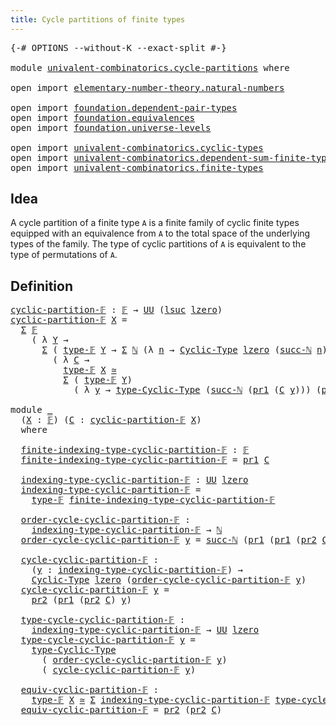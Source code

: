 ```yaml
---
title: Cycle partitions of finite types
---
```


<pre class="Agda"><a id="58" class="Symbol">{-#</a> <a id="62" class="Keyword">OPTIONS</a> <a id="70" class="Pragma">--without-K</a> <a id="82" class="Pragma">--exact-split</a> <a id="96" class="Symbol">#-}</a>

<a id="101" class="Keyword">module</a> <a id="108" href="univalent-combinatorics.cycle-partitions.html" class="Module">univalent-combinatorics.cycle-partitions</a> <a id="149" class="Keyword">where</a>

<a id="156" class="Keyword">open</a> <a id="161" class="Keyword">import</a> <a id="168" href="elementary-number-theory.natural-numbers.html" class="Module">elementary-number-theory.natural-numbers</a>

<a id="210" class="Keyword">open</a> <a id="215" class="Keyword">import</a> <a id="222" href="foundation.dependent-pair-types.html" class="Module">foundation.dependent-pair-types</a>
<a id="254" class="Keyword">open</a> <a id="259" class="Keyword">import</a> <a id="266" href="foundation.equivalences.html" class="Module">foundation.equivalences</a>
<a id="290" class="Keyword">open</a> <a id="295" class="Keyword">import</a> <a id="302" href="foundation.universe-levels.html" class="Module">foundation.universe-levels</a>

<a id="330" class="Keyword">open</a> <a id="335" class="Keyword">import</a> <a id="342" href="univalent-combinatorics.cyclic-types.html" class="Module">univalent-combinatorics.cyclic-types</a>
<a id="379" class="Keyword">open</a> <a id="384" class="Keyword">import</a> <a id="391" href="univalent-combinatorics.dependent-sum-finite-types.html" class="Module">univalent-combinatorics.dependent-sum-finite-types</a>
<a id="442" class="Keyword">open</a> <a id="447" class="Keyword">import</a> <a id="454" href="univalent-combinatorics.finite-types.html" class="Module">univalent-combinatorics.finite-types</a>
</pre>
## Idea

A cycle partition of a finite type `A` is a finite family of cyclic finite types equipped with an equivalence from `A` to the total space of the underlying types of the family. The type of cyclic partitions of `A` is equivalent to the type of permutations of `A`.

## Definition

<pre class="Agda"><a id="cyclic-partition-𝔽"></a><a id="793" href="univalent-combinatorics.cycle-partitions.html#793" class="Function">cyclic-partition-𝔽</a> <a id="812" class="Symbol">:</a> <a id="814" href="univalent-combinatorics.finite-types.html#4877" class="Function">𝔽</a> <a id="816" class="Symbol">→</a> <a id="818" href="foundation-core.universe-levels.html#235" class="Primitive">UU</a> <a id="821" class="Symbol">(</a><a id="822" href="Agda.Primitive.html#780" class="Primitive">lsuc</a> <a id="827" href="Agda.Primitive.html#764" class="Primitive">lzero</a><a id="832" class="Symbol">)</a>
<a id="834" href="univalent-combinatorics.cycle-partitions.html#793" class="Function">cyclic-partition-𝔽</a> <a id="853" href="univalent-combinatorics.cycle-partitions.html#853" class="Bound">X</a> <a id="855" class="Symbol">=</a>
  <a id="859" href="foundation-core.dependent-pair-types.html#515" class="Record">Σ</a> <a id="861" href="univalent-combinatorics.finite-types.html#4877" class="Function">𝔽</a>
    <a id="867" class="Symbol">(</a> <a id="869" class="Symbol">λ</a> <a id="871" href="univalent-combinatorics.cycle-partitions.html#871" class="Bound">Y</a> <a id="873" class="Symbol">→</a>
      <a id="881" href="foundation-core.dependent-pair-types.html#515" class="Record">Σ</a> <a id="883" class="Symbol">(</a> <a id="885" href="univalent-combinatorics.finite-types.html#4916" class="Function">type-𝔽</a> <a id="892" href="univalent-combinatorics.cycle-partitions.html#871" class="Bound">Y</a> <a id="894" class="Symbol">→</a> <a id="896" href="foundation-core.dependent-pair-types.html#515" class="Record">Σ</a> <a id="898" href="elementary-number-theory.natural-numbers.html#1530" class="Datatype">ℕ</a> <a id="900" class="Symbol">(λ</a> <a id="903" href="univalent-combinatorics.cycle-partitions.html#903" class="Bound">n</a> <a id="905" class="Symbol">→</a> <a id="907" href="univalent-combinatorics.cyclic-types.html#4229" class="Function">Cyclic-Type</a> <a id="919" href="Agda.Primitive.html#764" class="Primitive">lzero</a> <a id="925" class="Symbol">(</a><a id="926" href="elementary-number-theory.natural-numbers.html#1564" class="InductiveConstructor">succ-ℕ</a> <a id="933" href="univalent-combinatorics.cycle-partitions.html#903" class="Bound">n</a><a id="934" class="Symbol">)))</a>
        <a id="946" class="Symbol">(</a> <a id="948" class="Symbol">λ</a> <a id="950" href="univalent-combinatorics.cycle-partitions.html#950" class="Bound">C</a> <a id="952" class="Symbol">→</a>
          <a id="964" href="univalent-combinatorics.finite-types.html#4916" class="Function">type-𝔽</a> <a id="971" href="univalent-combinatorics.cycle-partitions.html#853" class="Bound">X</a> <a id="973" href="foundation-core.equivalences.html#1621" class="Function Operator">≃</a>
          <a id="985" href="foundation-core.dependent-pair-types.html#515" class="Record">Σ</a> <a id="987" class="Symbol">(</a> <a id="989" href="univalent-combinatorics.finite-types.html#4916" class="Function">type-𝔽</a> <a id="996" href="univalent-combinatorics.cycle-partitions.html#871" class="Bound">Y</a><a id="997" class="Symbol">)</a>
            <a id="1011" class="Symbol">(</a> <a id="1013" class="Symbol">λ</a> <a id="1015" href="univalent-combinatorics.cycle-partitions.html#1015" class="Bound">y</a> <a id="1017" class="Symbol">→</a> <a id="1019" href="univalent-combinatorics.cyclic-types.html#4442" class="Function">type-Cyclic-Type</a> <a id="1036" class="Symbol">(</a><a id="1037" href="elementary-number-theory.natural-numbers.html#1564" class="InductiveConstructor">succ-ℕ</a> <a id="1044" class="Symbol">(</a><a id="1045" href="foundation-core.dependent-pair-types.html#605" class="Field">pr1</a> <a id="1049" class="Symbol">(</a><a id="1050" href="univalent-combinatorics.cycle-partitions.html#950" class="Bound">C</a> <a id="1052" href="univalent-combinatorics.cycle-partitions.html#1015" class="Bound">y</a><a id="1053" class="Symbol">)))</a> <a id="1057" class="Symbol">(</a><a id="1058" href="foundation-core.dependent-pair-types.html#617" class="Field">pr2</a> <a id="1062" class="Symbol">(</a><a id="1063" href="univalent-combinatorics.cycle-partitions.html#950" class="Bound">C</a> <a id="1065" href="univalent-combinatorics.cycle-partitions.html#1015" class="Bound">y</a><a id="1066" class="Symbol">)))))</a>

<a id="1073" class="Keyword">module</a> <a id="1080" href="univalent-combinatorics.cycle-partitions.html#1080" class="Module">_</a>
  <a id="1084" class="Symbol">(</a><a id="1085" href="univalent-combinatorics.cycle-partitions.html#1085" class="Bound">X</a> <a id="1087" class="Symbol">:</a> <a id="1089" href="univalent-combinatorics.finite-types.html#4877" class="Function">𝔽</a><a id="1090" class="Symbol">)</a> <a id="1092" class="Symbol">(</a><a id="1093" href="univalent-combinatorics.cycle-partitions.html#1093" class="Bound">C</a> <a id="1095" class="Symbol">:</a> <a id="1097" href="univalent-combinatorics.cycle-partitions.html#793" class="Function">cyclic-partition-𝔽</a> <a id="1116" href="univalent-combinatorics.cycle-partitions.html#1085" class="Bound">X</a><a id="1117" class="Symbol">)</a>
  <a id="1121" class="Keyword">where</a>

  <a id="1130" href="univalent-combinatorics.cycle-partitions.html#1130" class="Function">finite-indexing-type-cyclic-partition-𝔽</a> <a id="1170" class="Symbol">:</a> <a id="1172" href="univalent-combinatorics.finite-types.html#4877" class="Function">𝔽</a>
  <a id="1176" href="univalent-combinatorics.cycle-partitions.html#1130" class="Function">finite-indexing-type-cyclic-partition-𝔽</a> <a id="1216" class="Symbol">=</a> <a id="1218" href="foundation-core.dependent-pair-types.html#605" class="Field">pr1</a> <a id="1222" href="univalent-combinatorics.cycle-partitions.html#1093" class="Bound">C</a>

  <a id="1227" href="univalent-combinatorics.cycle-partitions.html#1227" class="Function">indexing-type-cyclic-partition-𝔽</a> <a id="1260" class="Symbol">:</a> <a id="1262" href="foundation-core.universe-levels.html#235" class="Primitive">UU</a> <a id="1265" href="Agda.Primitive.html#764" class="Primitive">lzero</a>
  <a id="1273" href="univalent-combinatorics.cycle-partitions.html#1227" class="Function">indexing-type-cyclic-partition-𝔽</a> <a id="1306" class="Symbol">=</a>
    <a id="1312" href="univalent-combinatorics.finite-types.html#4916" class="Function">type-𝔽</a> <a id="1319" href="univalent-combinatorics.cycle-partitions.html#1130" class="Function">finite-indexing-type-cyclic-partition-𝔽</a>

  <a id="1362" href="univalent-combinatorics.cycle-partitions.html#1362" class="Function">order-cycle-cyclic-partition-𝔽</a> <a id="1393" class="Symbol">:</a>
    <a id="1399" href="univalent-combinatorics.cycle-partitions.html#1227" class="Function">indexing-type-cyclic-partition-𝔽</a> <a id="1432" class="Symbol">→</a> <a id="1434" href="elementary-number-theory.natural-numbers.html#1530" class="Datatype">ℕ</a>
  <a id="1438" href="univalent-combinatorics.cycle-partitions.html#1362" class="Function">order-cycle-cyclic-partition-𝔽</a> <a id="1469" href="univalent-combinatorics.cycle-partitions.html#1469" class="Bound">y</a> <a id="1471" class="Symbol">=</a> <a id="1473" href="elementary-number-theory.natural-numbers.html#1564" class="InductiveConstructor">succ-ℕ</a> <a id="1480" class="Symbol">(</a><a id="1481" href="foundation-core.dependent-pair-types.html#605" class="Field">pr1</a> <a id="1485" class="Symbol">(</a><a id="1486" href="foundation-core.dependent-pair-types.html#605" class="Field">pr1</a> <a id="1490" class="Symbol">(</a><a id="1491" href="foundation-core.dependent-pair-types.html#617" class="Field">pr2</a> <a id="1495" href="univalent-combinatorics.cycle-partitions.html#1093" class="Bound">C</a><a id="1496" class="Symbol">)</a> <a id="1498" href="univalent-combinatorics.cycle-partitions.html#1469" class="Bound">y</a><a id="1499" class="Symbol">))</a>

  <a id="1505" href="univalent-combinatorics.cycle-partitions.html#1505" class="Function">cycle-cyclic-partition-𝔽</a> <a id="1530" class="Symbol">:</a>
    <a id="1536" class="Symbol">(</a><a id="1537" href="univalent-combinatorics.cycle-partitions.html#1537" class="Bound">y</a> <a id="1539" class="Symbol">:</a> <a id="1541" href="univalent-combinatorics.cycle-partitions.html#1227" class="Function">indexing-type-cyclic-partition-𝔽</a><a id="1573" class="Symbol">)</a> <a id="1575" class="Symbol">→</a>
    <a id="1581" href="univalent-combinatorics.cyclic-types.html#4229" class="Function">Cyclic-Type</a> <a id="1593" href="Agda.Primitive.html#764" class="Primitive">lzero</a> <a id="1599" class="Symbol">(</a><a id="1600" href="univalent-combinatorics.cycle-partitions.html#1362" class="Function">order-cycle-cyclic-partition-𝔽</a> <a id="1631" href="univalent-combinatorics.cycle-partitions.html#1537" class="Bound">y</a><a id="1632" class="Symbol">)</a>
  <a id="1636" href="univalent-combinatorics.cycle-partitions.html#1505" class="Function">cycle-cyclic-partition-𝔽</a> <a id="1661" href="univalent-combinatorics.cycle-partitions.html#1661" class="Bound">y</a> <a id="1663" class="Symbol">=</a>
    <a id="1669" href="foundation-core.dependent-pair-types.html#617" class="Field">pr2</a> <a id="1673" class="Symbol">(</a><a id="1674" href="foundation-core.dependent-pair-types.html#605" class="Field">pr1</a> <a id="1678" class="Symbol">(</a><a id="1679" href="foundation-core.dependent-pair-types.html#617" class="Field">pr2</a> <a id="1683" href="univalent-combinatorics.cycle-partitions.html#1093" class="Bound">C</a><a id="1684" class="Symbol">)</a> <a id="1686" href="univalent-combinatorics.cycle-partitions.html#1661" class="Bound">y</a><a id="1687" class="Symbol">)</a>

  <a id="1692" href="univalent-combinatorics.cycle-partitions.html#1692" class="Function">type-cycle-cyclic-partition-𝔽</a> <a id="1722" class="Symbol">:</a>
    <a id="1728" href="univalent-combinatorics.cycle-partitions.html#1227" class="Function">indexing-type-cyclic-partition-𝔽</a> <a id="1761" class="Symbol">→</a> <a id="1763" href="foundation-core.universe-levels.html#235" class="Primitive">UU</a> <a id="1766" href="Agda.Primitive.html#764" class="Primitive">lzero</a>
  <a id="1774" href="univalent-combinatorics.cycle-partitions.html#1692" class="Function">type-cycle-cyclic-partition-𝔽</a> <a id="1804" href="univalent-combinatorics.cycle-partitions.html#1804" class="Bound">y</a> <a id="1806" class="Symbol">=</a>
    <a id="1812" href="univalent-combinatorics.cyclic-types.html#4442" class="Function">type-Cyclic-Type</a>
      <a id="1835" class="Symbol">(</a> <a id="1837" href="univalent-combinatorics.cycle-partitions.html#1362" class="Function">order-cycle-cyclic-partition-𝔽</a> <a id="1868" href="univalent-combinatorics.cycle-partitions.html#1804" class="Bound">y</a><a id="1869" class="Symbol">)</a>
      <a id="1877" class="Symbol">(</a> <a id="1879" href="univalent-combinatorics.cycle-partitions.html#1505" class="Function">cycle-cyclic-partition-𝔽</a> <a id="1904" href="univalent-combinatorics.cycle-partitions.html#1804" class="Bound">y</a><a id="1905" class="Symbol">)</a>

  <a id="1910" href="univalent-combinatorics.cycle-partitions.html#1910" class="Function">equiv-cyclic-partition-𝔽</a> <a id="1935" class="Symbol">:</a>
    <a id="1941" href="univalent-combinatorics.finite-types.html#4916" class="Function">type-𝔽</a> <a id="1948" href="univalent-combinatorics.cycle-partitions.html#1085" class="Bound">X</a> <a id="1950" href="foundation-core.equivalences.html#1621" class="Function Operator">≃</a> <a id="1952" href="foundation-core.dependent-pair-types.html#515" class="Record">Σ</a> <a id="1954" href="univalent-combinatorics.cycle-partitions.html#1227" class="Function">indexing-type-cyclic-partition-𝔽</a> <a id="1987" href="univalent-combinatorics.cycle-partitions.html#1692" class="Function">type-cycle-cyclic-partition-𝔽</a>
  <a id="2019" href="univalent-combinatorics.cycle-partitions.html#1910" class="Function">equiv-cyclic-partition-𝔽</a> <a id="2044" class="Symbol">=</a> <a id="2046" href="foundation-core.dependent-pair-types.html#617" class="Field">pr2</a> <a id="2050" class="Symbol">(</a><a id="2051" href="foundation-core.dependent-pair-types.html#617" class="Field">pr2</a> <a id="2055" href="univalent-combinatorics.cycle-partitions.html#1093" class="Bound">C</a><a id="2056" class="Symbol">)</a>
</pre>